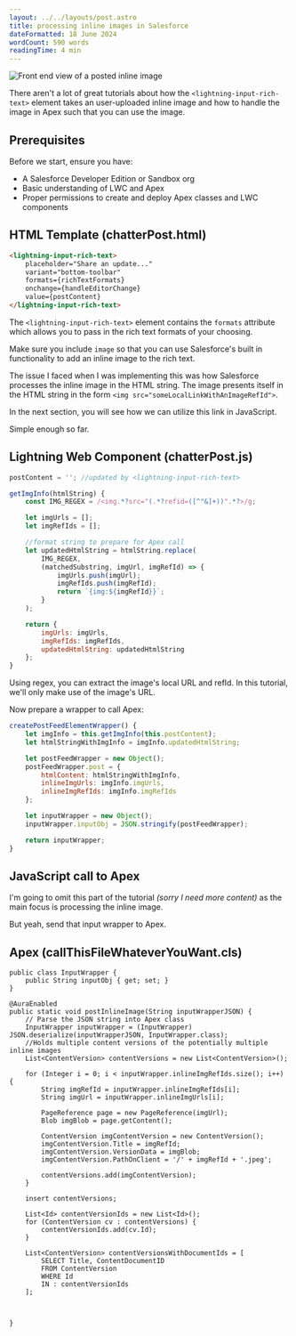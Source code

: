 ```yaml
---
layout: ../../layouts/post.astro
title: processing inline images in Salesforce
dateFormatted: 18 June 2024
wordCount: 590 words
readingTime: 4 min
---
```

![Front end view of a posted inline image](/posts/processing-inline-images-in-salesforce/frontendViewOfInlineImagePost.png)

There aren't a lot of great tutorials about how the `<lightning-input-rich-text>` element takes an user-uploaded inline image and how to handle the image in Apex such that you can use the image.

## Prerequisites

Before we start, ensure you have:

- A Salesforce Developer Edition or Sandbox org
- Basic understanding of LWC and Apex
- Proper permissions to create and deploy Apex classes and LWC components

## HTML Template (chatterPost.html)

```html
<lightning-input-rich-text>
    placeholder="Share an update..."
    variant="bottom-toolbar"
    formats={richTextFormats}
    onchange={handleEditorChange}
    value={postContent}
</lightning-input-rich-text>
```

The `<lightning-input-rich-text>` element contains the `formats` attribute which allows you to pass in the rich text formats of your choosing.

Make sure you include `image` so that you can use Salesforce's built in functionality to add an inline image to the rich text.

The issue I faced when I was implementing this was how Salesforce processes the inline image in the HTML string. The image presents itself in the HTML string in the form `<img src="someLocalLinkWithAnImageRefId">`.

In the next section, you will see how we can utilize this link in JavaScript.

Simple enough so far.

## Lightning Web Component (chatterPost.js)

```javascript
postContent = ''; //updated by <lightning-input-rich-text>

getImgInfo(htmlString) {
    const IMG_REGEX = /<img.*?src="(.*?refid=([^"&]+))".*?>/g;

    let imgUrls = [];
    let imgRefIds = [];

    //format string to prepare for Apex call
    let updatedHtmlString = htmlString.replace( 
        IMG_REGEX,
        (matchedSubstring, imgUrl, imgRefId) => {
            imgUrls.push(imgUrl);
            imgRefIds.push(imgRefId);
            return `{img:${imgRefId}}`;
        }
    );

    return {
        imgUrls: imgUrls,
        imgRefIds: imgRefIds,
        updatedHtmlString: updatedHtmlString
    };
}
```

Using regex, you can extract the image's local URL and refId. In this tutorial, we'll only make use of the image's URL.

Now prepare a wrapper to call Apex:

```javascript
createPostFeedElementWrapper() {
    let imgInfo = this.getImgInfo(this.postContent);
    let htmlStringWithImgInfo = imgInfo.updatedHtmlString;

    let postFeedWrapper = new Object();
    postFeedWrapper.post = {
        htmlContent: htmlStringWithImgInfo,
        inlineImgUrls: imgInfo.imgUrls,
        inlineImgRefIds: imgInfo.imgRefIds
    };

    let inputWrapper = new Object();
    inputWrapper.inputObj = JSON.stringify(postFeedWrapper);

    return inputWrapper;
}
```

## JavaScript call to Apex

I'm going to omit this part of the tutorial *(sorry I need more content)* as the main focus is processing the inline image.

But yeah, send that input wrapper to Apex.

## Apex (callThisFileWhateverYouWant.cls)

```apex
public class InputWrapper {
    public String inputObj { get; set; }
}

@AuraEnabled
public static void postInlineImage(String inputWrapperJSON) {
    // Parse the JSON string into Apex class
    InputWrapper inputWrapper = (InputWrapper) JSON.deserialize(inputWrapperJSON, InputWrapper.class);
    //Holds multiple content versions of the potentially multiple inline images
    List<ContentVersion> contentVersions = new List<ContentVersion>();

    for (Integer i = 0; i < inputWrapper.inlineImgRefIds.size(); i++) {
        String imgRefId = inputWrapper.inlineImgRefIds[i];
        String imgUrl = inputWrapper.inlineImgUrls[i];

        PageReference page = new PageReference(imgUrl);
        Blob imgBlob = page.getContent();

        ContentVersion imgContentVersion = new ContentVersion();
        imgContentVersion.Title = imgRefId;
        imgContentVersion.VersionData = imgBlob;
        imgContentVersion.PathOnClient = '/' + imgRefId + '.jpeg';

        contentVersions.add(imgContentVersion);
    }

    insert contentVersions;

    List<Id> contentVersionIds = new List<Id>();
    for (ContentVersion cv : contentVersions) {
        contentVersionIds.add(cv.Id);
    }

    List<ContentVersion> contentVersionsWithDocumentIds = [
        SELECT Title, ContentDocumentID
        FROM ContentVersion
        WHERE Id 
        IN : contentVersionIds
    ];



}
```
